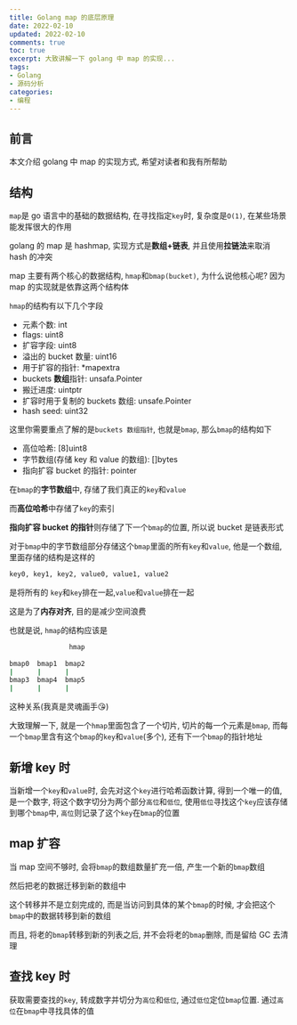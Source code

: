 ```yaml
---
title: Golang map 的底层原理
date: 2022-02-10            
updated: 2022-02-10         
comments: true              
toc: true                   
excerpt: 大致讲解一下 golang 中 map 的实现...
tags:                       
- Golang
- 源码分析
categories:                 
- 编程
---
```


## 前言

本文介绍 golang 中 map 的实现方式, 希望对读者和我有所帮助

## 结构

`map`是 go 语言中的基础的数据结构, 在寻找指定`key`时, 复杂度是`O(1)`, 在某些场景能发挥很大的作用

golang 的 map 是 hashmap, 实现方式是**数组+链表**, 并且使用**拉链法**来取消 hash 的冲突

map 主要有两个核心的数据结构, `hmap`和`bmap(bucket)`, 为什么说他核心呢? 因为 map 的实现就是依靠这两个结构体



`hmap`的结构有以下几个字段

- 元素个数: int
- flags: uint8
- 扩容字段: uint8
- 溢出的 bucket 数量: uint16
- 用于扩容的指针: *mapextra
- buckets **数组**指针: unsafa.Pointer
- 搬迁进度: uintptr
- 扩容时用于复制的 buckets 数组: unsafe.Pointer
- hash seed: uint32

这里你需要重点了解的是`buckets 数组指针`,  也就是`bmap`, 那么`bmap`的结构如下

- 高位哈希: [8]uint8
- 字节数组(存储 key 和 value 的数组): []bytes
- 指向扩容 bucket 的指针: pointer

在`bmap`的**字节数组**中, 存储了我们真正的`key`和`value`

而**高位哈希**中存储了`key`的索引

**指向扩容 bucket 的指针**则存储了下一个`bmap`的位置, 所以说 bucket 是链表形式

对于`bmap`中的字节数组部分存储这个`bmap`里面的所有`key`和`value`, 他是一个数组, 里面存储的结构是这样的

``` bash
key0, key1, key2, value0, value1, value2
```

是将所有的 `key`和`key`排在一起,`value`和`value`排在一起

这是为了**内存对齐**, 目的是减少空间浪费

也就是说, `hmap`的结构应该是

``` bash
		       hmap
														
bmap0  bmap1  bmap2
|      |      |
bmap3  bmap4  bmap5
|      |      |
```

这种关系(我真是灵魂画手:kissing_heart:)

大致理解一下, 就是一个`hmap`里面包含了一个切片, 切片的每一个元素是`bmap`, 而每一个`bmap`里含有这个`bmap`的`key`和`value`(多个), 还有下一个`bmap`的指针地址

## 新增 key 时

当新增一个`key`和`value`时, 会先对这个`key`进行哈希函数计算, 得到一个唯一的值, 是一个数字, 将这个数字切分为两个部分`高位`和`低位`, 使用`低位`寻找这个`key`应该存储到哪个`bmap`中, `高位`则记录了这个`key`在`bmap`的位置

## map 扩容

当 map 空间不够时, 会将`bmap`的数组数量扩充一倍, 产生一个新的`bmap`数组

然后把老的数据迁移到新的数组中

这个转移并不是立刻完成的, 而是当访问到具体的某个`bmap`的时候, 才会把这个`bmap`中的数据转移到新的数组

而且, 将老的`bmap`转移到新的列表之后, 并不会将老的`bmap`删除, 而是留给 GC 去清理

## 查找 key 时

获取需要查找的`key`, 转成数字并切分为`高位`和`低位`, 通过`低位`定位`bmap`位置. 通过`高位`在`bmap`中寻找具体的值





















































